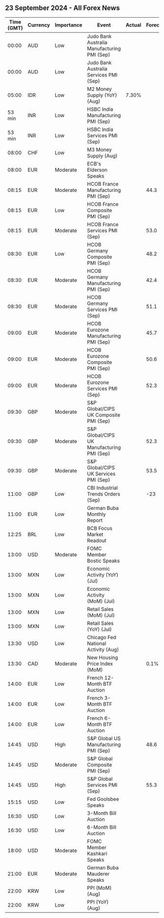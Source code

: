 ## 23 September 2024 - All Forex News

| Time (GMT) | Currency | Importance | Event | Actual | Forecast | Previous |
|------|----------|------------|-------|--------|----------|----------|
| 00:00 | AUD | Low | Judo Bank Australia Manufacturing PMI (Sep) |  |  | 48.5 |
| 00:00 | AUD | Low | Judo Bank Australia Services PMI (Sep) |  |  | 52.5 |
| 05:00 | IDR | Low | M2 Money Supply (YoY) (Aug) | 7.30% |  | 7.40% |
| 53 min | INR | Low | HSBC India Manufacturing PMI (Sep) |  |  | 57.5 |
| 53 min | INR | Low | HSBC India Services PMI (Sep) |  |  | 60.9 |
| 08:00 | CHF | Low | M3 Money Supply (Aug) |  |  | 1,139.7B |
| 08:00 | EUR | Moderate | ECB's Elderson Speaks |  |  |  |
| 08:15 | EUR | Moderate | HCOB France Manufacturing PMI (Sep) |  | 44.3 | 43.9 |
| 08:15 | EUR | Low | HCOB France Composite PMI (Sep) |  |  | 53.1 |
| 08:15 | EUR | Moderate | HCOB France Services PMI (Sep) |  | 53.0 | 55.0 |
| 08:30 | EUR | Low | HCOB Germany Composite PMI (Sep) |  | 48.2 | 48.4 |
| 08:30 | EUR | Moderate | HCOB Germany Manufacturing PMI (Sep) |  | 42.4 | 42.4 |
| 08:30 | EUR | Moderate | HCOB Germany Services PMI (Sep) |  | 51.1 | 51.2 |
| 09:00 | EUR | Moderate | HCOB Eurozone Manufacturing PMI (Sep) |  | 45.7 | 45.8 |
| 09:00 | EUR | Moderate | HCOB Eurozone Composite PMI (Sep) |  | 50.6 | 51.0 |
| 09:00 | EUR | Moderate | HCOB Eurozone Services PMI (Sep) |  | 52.3 | 52.9 |
| 09:30 | GBP | Moderate | S&P Global/CIPS UK Composite PMI (Sep) |  |  | 53.8 |
| 09:30 | GBP | Moderate | S&P Global/CIPS UK Manufacturing PMI (Sep) |  | 52.3 | 52.5 |
| 09:30 | GBP | Moderate | S&P Global/CIPS UK Services PMI (Sep) |  | 53.5 | 53.7 |
| 11:00 | GBP | Low | CBI Industrial Trends Orders (Sep) |  | -23 | -22 |
| 11:00 | EUR | Low | German Buba Monthly Report |  |  |  |
| 12:25 | BRL | Low | BCB Focus Market Readout |  |  |  |
| 13:00 | USD | Moderate | FOMC Member Bostic Speaks |  |  |  |
| 13:00 | MXN | Low | Economic Activity (YoY) (Jul) |  |  | -0.60% |
| 13:00 | MXN | Low | Economic Activity (MoM) (Jul) |  |  | 0.00% |
| 13:00 | MXN | Low | Retail Sales (MoM) (Jul) |  |  | -0.5% |
| 13:00 | MXN | Low | Retail Sales (YoY) (Jul) |  |  | -3.9% |
| 13:30 | USD | Low | Chicago Fed National Activity (Aug) |  |  | -0.34 |
| 13:30 | CAD | Moderate | New Housing Price Index (MoM) |  | 0.1% | 0.2% |
| 14:00 | EUR | Low | French 12-Month BTF Auction |  |  | 2.823% |
| 14:00 | EUR | Low | French 3-Month BTF Auction |  |  | 3.397% |
| 14:00 | EUR | Low | French 6-Month BTF Auction |  |  | 3.227% |
| 14:45 | USD | High | S&P Global US Manufacturing PMI (Sep) |  | 48.6 | 47.9 |
| 14:45 | USD | Moderate | S&P Global Composite PMI (Sep) |  |  | 54.6 |
| 14:45 | USD | High | S&P Global Services PMI (Sep) |  | 55.3 | 55.7 |
| 15:15 | USD | Low | Fed Goolsbee Speaks |  |  |  |
| 16:30 | USD | Low | 3-Month Bill Auction |  |  | 4.750% |
| 16:30 | USD | Low | 6-Month Bill Auction |  |  | 4.410% |
| 18:00 | USD | Moderate | FOMC Member Kashkari Speaks |  |  |  |
| 21:00 | EUR | Moderate | German Buba Mauderer Speaks |  |  |  |
| 22:00 | KRW | Low | PPI (MoM) (Aug) |  |  | 0.3% |
| 22:00 | KRW | Low | PPI (YoY) (Aug) |  |  | 2.6% |
